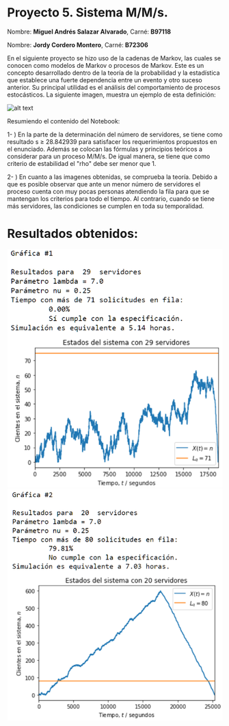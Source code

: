 # Proyecto 5. Sistema M/M/s. 

Nombre: **Miguel Andrés Salazar Alvarado**, Carné: **B97118**

Nombre: **Jordy Cordero Montero**, Carné: **B72306**

En el siguiente proyecto se hizo uso de la cadenas de Markov, las cuales se conocen como modelos de Markov o procesos de Markov. Este es un concepto desarrollado dentro de la teoría de la probabilidad y la estadística que establece una fuerte dependencia entre un evento y otro suceso anterior. Su principal utilidad es el análisis del comportamiento de procesos estocásticos. La siguiente imagen, muestra un ejemplo de esta definición:

![alt text](https://github.com/MiguelS1501/Proyecto5/blob/main/Cadenas%20de%20Markov.png)

Resumiendo el contenido del Notebook:

1- ) En la parte de la determinación del número de servidores, se tiene como resultado s ≥ 28.842939 para satisfacer los requerimientos propuestos en el enunciado. Además se colocan las fórmulas y principios teóricos a considerar para un proceso M/M/s. De igual manera, se tiene que como criterio de estabilidad el "rho" debe ser menor que 1. 
 

2- ) En cuanto a las imagenes obtenidas, se comprueba la teoría. Debido a que es posible observar que ante un menor número de servidores el proceso cuenta con muy pocas personas atendiendo la fila para que se mantengan los criterios para todo el tiempo. Al contrario, cuando se tiene más servidores, las condiciones se cumplen en toda su temporalidad. 

# Resultados obtenidos:

![alt text](https://github.com/MiguelS1501/Proyecto5/blob/main/grafica1.PNG)
![alt text](https://github.com/MiguelS1501/Proyecto5/blob/main/grafica2.PNG)
